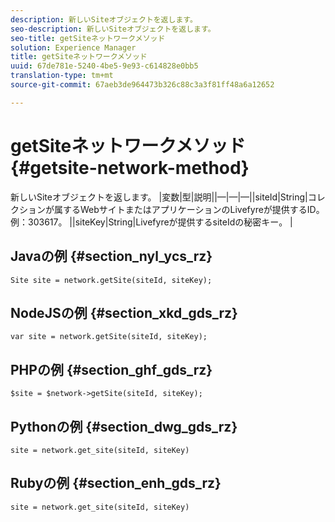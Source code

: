 ```yaml
---
description: 新しいSiteオブジェクトを返します。
seo-description: 新しいSiteオブジェクトを返します。
seo-title: getSiteネットワークメソッド
solution: Experience Manager
title: getSiteネットワークメソッド
uuid: 67de781e-5240-4be5-9e93-c614828e0bb5
translation-type: tm+mt
source-git-commit: 67aeb3de964473b326c88c3a3f81ff48a6a12652

---
```



# getSiteネットワークメソッド{#getsite-network-method}

新しいSiteオブジェクトを返します。
|変数|型|説明||—|—|—||siteId|String|コレクションが属するWebサイトまたはアプリケーションのLivefyreが提供するID。 例：303617。  ||siteKey|String|Livefyreが提供するsiteIdの秘密キー。  |

## Javaの例 {#section_nyl_ycs_rz}

```
Site site = network.getSite(siteId, siteKey); 
```

## NodeJSの例 {#section_xkd_gds_rz}

```
var site = network.getSite(siteId, siteKey); 
```

## PHPの例 {#section_ghf_gds_rz}

```
$site = $network->getSite(siteId, siteKey);
```

## Pythonの例 {#section_dwg_gds_rz}

```
site = network.get_site(siteId, siteKey) 
```

## Rubyの例 {#section_enh_gds_rz}

```
site = network.get_site(siteId, siteKey) 
```

